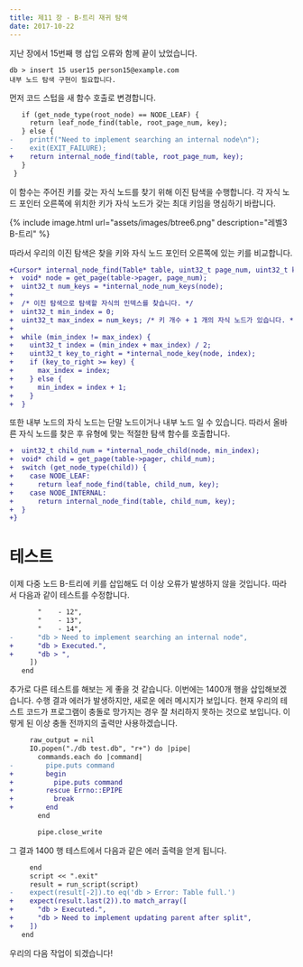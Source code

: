 ```yaml
---
title: 제11 장 - B-트리 재귀 탐색
date: 2017-10-22
---
```


지난 장에서 15번째 행 삽입 오류와 함께 끝이 났었습니다.

```
db > insert 15 user15 person15@example.com
내부 노드 탐색 구현이 필요합니다.
```

먼저 코드 스텁을 새 함수 호출로 변경합니다.

```diff
   if (get_node_type(root_node) == NODE_LEAF) {
     return leaf_node_find(table, root_page_num, key);
   } else {
-    printf("Need to implement searching an internal node\n");
-    exit(EXIT_FAILURE);
+    return internal_node_find(table, root_page_num, key);
   }
 }
```

이 함수는 주어진 키를 갖는 자식 노드를 찾기 위해 이진 탐색을 수행합니다. 각 자식 노드 포인터 오른쪽에 위치한 키가 자식 노드가 갖는 최대 키임을 명심하기 바랍니다.

{% include image.html url="assets/images/btree6.png" description="레벨3 B-트리" %}

따라서 우리의 이진 탐색은 찾을 키와 자식 노드 포인터 오른쪽에 있는 키를 비교합니다.

```diff
+Cursor* internal_node_find(Table* table, uint32_t page_num, uint32_t key) {
+  void* node = get_page(table->pager, page_num);
+  uint32_t num_keys = *internal_node_num_keys(node);
+
+  /* 이진 탐색으로 탐색할 자식의 인덱스를 찾습니다. */
+  uint32_t min_index = 0;
+  uint32_t max_index = num_keys; /* 키 개수 + 1 개의 자식 노드가 있습니다. */
+
+  while (min_index != max_index) {
+    uint32_t index = (min_index + max_index) / 2;
+    uint32_t key_to_right = *internal_node_key(node, index);
+    if (key_to_right >= key) {
+      max_index = index;
+    } else {
+      min_index = index + 1;
+    }
+  }
```

또한 내부 노드의 자식 노드는 단말 노드이거나 내부 노드 일 수 있습니다. 따라서 올바른 자식 노드를 찾은 후 유형에 맞는 적절한 탐색 함수를 호출합니다.

```diff
+  uint32_t child_num = *internal_node_child(node, min_index);
+  void* child = get_page(table->pager, child_num);
+  switch (get_node_type(child)) {
+    case NODE_LEAF:
+      return leaf_node_find(table, child_num, key);
+    case NODE_INTERNAL:
+      return internal_node_find(table, child_num, key);
+  }
+}
```

# 테스트

이제 다중 노드 B-트리에 키를 삽입해도 더 이상 오류가 발생하지 않을 것입니다. 따라서 다음과 같이 테스트를 수정합니다.

```diff
       "    - 12",
       "    - 13",
       "    - 14",
-      "db > Need to implement searching an internal node",
+      "db > Executed.",
+      "db > ",
     ])
   end
```

추가로 다른 테스트를 해보는 게 좋을 것 같습니다. 이번에는 1400개 행을 삽입해보겠습니다. 수행 결과 에러가 발생하지만, 새로운 에러 메시지가 보입니다. 현재 우리의 테스트 코드가 프로그램이 충돌로 망가지는 경우 잘 처리하지 못하는 것으로 보입니다. 이렇게 된 이상 충돌 전까지의 출력만 사용하겠습니다.

```diff
     raw_output = nil
     IO.popen("./db test.db", "r+") do |pipe|
       commands.each do |command|
-        pipe.puts command
+        begin
+          pipe.puts command
+        rescue Errno::EPIPE
+          break
+        end
       end

       pipe.close_write
```

그 결과 1400 행 테스트에서 다음과 같은 에러 출력을 얻게 됩니다.

```diff
     end
     script << ".exit"
     result = run_script(script)
-    expect(result[-2]).to eq('db > Error: Table full.')
+    expect(result.last(2)).to match_array([
+      "db > Executed.",
+      "db > Need to implement updating parent after split",
+    ])
   end
```

우리의 다음 작업이 되겠습니다!

